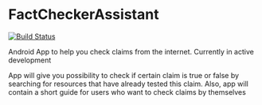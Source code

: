 # FactCheckerAssistant

[![Build Status](https://circleci.com/gh/fobo66/FactCheckerAssistant/tree/main.svg?style=svg)](https://circleci.com/gh/fobo66/FactCheckerAssistant/tree/main)

Android App to help you check claims from the internet. Currently in active development

App will give you possibility to check if certain claim is true or false by searching 
for resources that have already tested this claim. Also, app will contain a short guide
for users who want to check claims by themselves
